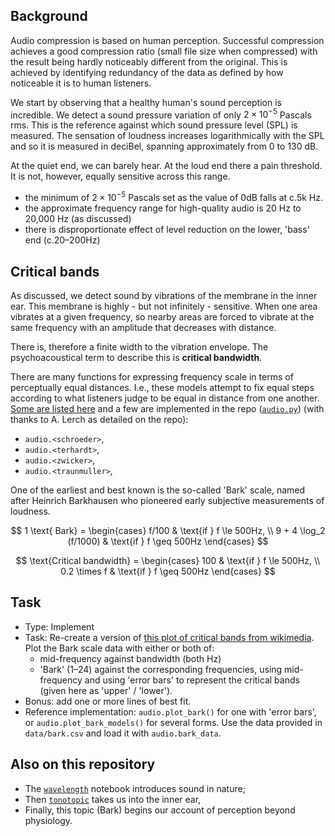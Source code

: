 ## Background

Audio compression is based on human perception.
Successful compression achieves a good compression ratio
(small file size when compressed)
with the result being hardly noticeably different from the original.
This is achieved by identifying redundancy of the data as defined by how noticeable it is to human listeners.

We start by observing that a healthy human's sound perception is incredible.
We detect a sound pressure variation of only $2 \times 10^{-5}$ Pascals rms.
This is the reference against which sound pressure level (SPL) is measured.
The sensation of loudness increases logarithmically with the SPL and so it is measured in deciBel,
spanning approximately from 0 to 130 dB.

At the quiet end, we can barely hear.
At the loud end there a pain threshold.
It is not, however, equally sensitive across this range.
- the minimum of $2 \times 10^{-5}$ Pascals set as the value of 0dB falls at c.5k Hz.
- the approximate frequency range for high-quality audio is 20 Hz to 20,000 Hz (as discussed)
- there is disproportionate effect of level reduction on the lower, 'bass' end (c.20–200Hz)


## Critical bands

As discussed, we detect sound by vibrations of the membrane in the inner ear.
This membrane is highly - but not infinitely - sensitive.
When one area vibrates at a given frequency, 
so nearby areas are forced to vibrate at the same frequency with an amplitude that decreases with distance.

There is, therefore a finite width to the vibration envelope.
The psychoacoustical term to describe this is **critical bandwidth**.

There are many functions for expressing frequency scale in terms of perceptually equal distances.
I.e., these models attempt to fix equal steps according to what listeners judge to be equal in distance from one another.
[Some are listed here](https://en.wikipedia.org/wiki/Bark_scale)
and a few are implemented in the repo
([`audio.py`](https://github.com/MarkGotham/Data_Compression/blob/main/implementations/audio.py))
(with thanks to A. Lerch as detailed on the repo):
- `audio.<schroeder>`,
- `audio.<terhardt>`,
- `audio.<zwicker>`,
- `audio.<traunmuller>`,

One of the earliest and best known is the so-called 'Bark' scale, named after Heinrich Barkhausen
who pioneered early subjective measurements of loudness.

$$
    1 \text{ Bark} = \begin{cases}
    f/100
    &
    \text{if } f \le 500Hz,
    \\
    9 + 4 \log_2 (f/1000)
    &
    \text{if } f \geq 500Hz
    \end{cases}
$$


$$
    \text{Critical bandwidth} = \begin{cases}
    100
    &
    \text{if } f \le 500Hz,
    \\
    0.2 \times f
    &
    \text{if } f \geq 500Hz
    \end{cases}
$$


## Task

- Type: Implement
- Task:
    Re-create a version of
    [this plot of critical bands from wikimedia](https://commons.wikimedia.org/wiki/File:Bark_scale.png).
    Plot the Bark scale data
    with either or both of:
    - mid-frequency against bandwidth (both Hz)
    - 'Bark' (1–24) against the corresponding frequencies,
        using mid-frequency and 
        using 'error bars' to represent the critical bands
        (given here as 'upper' / 'lower').
- Bonus: add one or more lines of best fit.
- Reference implementation:
    `audio.plot_bark()` for one with 'error bars', or `audio.plot_bark_models()` for several forms.
    Use the data provided in `data/bark.csv` and load it with `audio.bark_data`.


## Also on this repository

- The [`wavelength`](https://github.com/MarkGotham/Data_Compression/blob/main/wavelength.ipynb)
notebook introduces sound in nature;
- Then [`tonotopic`](https://github.com/MarkGotham/Data_Compression/blob/main/tonotopic.ipynb)
takes us into the inner ear,
- Finally, this topic (Bark) begins our account of perception beyond physiology.
